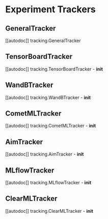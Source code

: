 <!--Copyright 2022 The HuggingFace Team. All rights reserved.

Licensed under the Apache License, Version 2.0 (the "License"); you may not use this file except in compliance with
the License. You may obtain a copy of the License at

http://www.apache.org/licenses/LICENSE-2.0

Unless required by applicable law or agreed to in writing, software distributed under the License is distributed on
an "AS IS" BASIS, WITHOUT WARRANTIES OR CONDITIONS OF ANY KIND, either express or implied. See the License for the
specific language governing permissions and limitations under the License.

⚠️ Note that this file is in Markdown but contain specific syntax for our doc-builder (similar to MDX) that may not be
rendered properly in your Markdown viewer.
-->

# Experiment Trackers

## GeneralTracker

[[autodoc]] tracking.GeneralTracker

## TensorBoardTracker

[[autodoc]] tracking.TensorBoardTracker
    - __init__

## WandBTracker

[[autodoc]] tracking.WandBTracker
    - __init__

## CometMLTracker

[[autodoc]] tracking.CometMLTracker
    - __init__

## AimTracker

[[autodoc]] tracking.AimTracker
    - __init__

## MLflowTracker

[[autodoc]] tracking.MLflowTracker
    - __init__

## ClearMLTracker

[[autodoc]] tracking.ClearMLTracker
    - __init__
